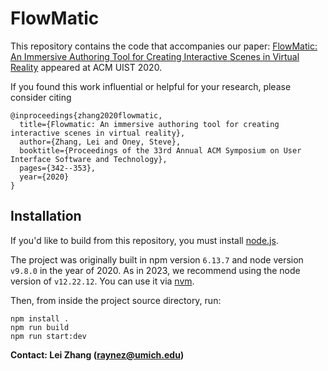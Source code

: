 # FlowMatic
This repository contains the code that accompanies our paper: [FlowMatic: An Immersive Authoring Tool for Creating Interactive Scenes in Virtual Reality](https://dl.acm.org/doi/abs/10.1145/3379337.3415824) appeared at ACM UIST 2020.

If you found this work influential or helpful for your research, please consider citing
```
@inproceedings{zhang2020flowmatic,
  title={Flowmatic: An immersive authoring tool for creating interactive scenes in virtual reality},
  author={Zhang, Lei and Oney, Steve},
  booktitle={Proceedings of the 33rd Annual ACM Symposium on User Interface Software and Technology},
  pages={342--353},
  year={2020}
}
```

## Installation
If you'd like to build from this repository, you must install [node.js](https://nodejs.org/en). 

The project was originally built in npm version ``6.13.7`` and node version ``v9.8.0`` in the year of 2020.
As in 2023, we recommend using the node version of ``v12.22.12``. You can use it via [nvm](https://github.com/nvm-sh/nvm).

Then, from inside the project source directory, run:

```
npm install .
npm run build
npm run start:dev
```

**Contact: Lei Zhang (raynez@umich.edu)**